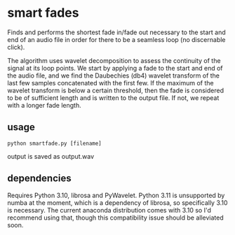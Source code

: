 # smart fades

Finds and performs the shortest fade in/fade out necessary to the start and end of an audio file in order for there to be a seamless loop (no discernable click).

The algorithm uses wavelet decomposition to assess the continuity of the signal at its loop points. We start by applying a fade to the start and end of the audio file, and we find the Daubechies (db4) wavelet transform of the last few samples concatenated with the first few. If the maximum of the wavelet transform is below a certain threshold, then the fade is considered to be of sufficient length and is written to the output file. If not, we repeat with a longer fade length.

## usage

`python smartfade.py [filename]`

output is saved as output.wav

## dependencies

Requires Python 3.10, librosa and PyWavelet. Python 3.11 is unsupported by numba at the moment, which is a dependency of librosa, so specifically 3.10 is necessary. The current anaconda distribution comes with 3.10 so I'd recommend using that, though this compatibility issue should be alleviated soon.